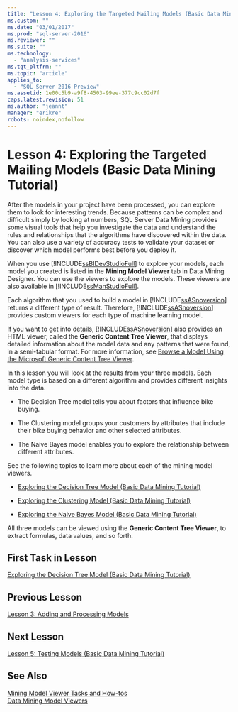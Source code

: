 ```yaml
---
title: "Lesson 4: Exploring the Targeted Mailing Models (Basic Data Mining Tutorial) | Microsoft Docs"
ms.custom: ""
ms.date: "03/01/2017"
ms.prod: "sql-server-2016"
ms.reviewer: ""
ms.suite: ""
ms.technology: 
  - "analysis-services"
ms.tgt_pltfrm: ""
ms.topic: "article"
applies_to: 
  - "SQL Server 2016 Preview"
ms.assetid: 1e00c5b9-a9f8-4503-99ee-377c9cc02d7f
caps.latest.revision: 51
ms.author: "jeannt"
manager: "erikre"
robots: noindex,nofollow
---
```

# Lesson 4: Exploring the Targeted Mailing Models (Basic Data Mining Tutorial)
After the models in your project have been processed, you can explore them to look for interesting trends. Because patterns can be complex and difficult simply by looking at numbers, SQL Server Data Mining provides some visual tools that help you investigate the data and understand the rules and relationships that the algorithms have discovered within the data. You can also use a variety of accuracy tests to validate your dataset or discover which model performs best before you deploy it.  
  
When you use [!INCLUDE[ssBIDevStudioFull](../a9notintoc/includes/ssbidevstudiofull-md.md)] to explore your models, each model you created is listed in the **Mining Model Viewer** tab in Data Mining Designer. You can use the viewers to explore the models. These viewers are also available in [!INCLUDE[ssManStudioFull](../a9notintoc/includes/ssmanstudiofull-md.md)].  
  
Each algorithm that you used to build a model in [!INCLUDE[ssASnoversion](../a9notintoc/includes/ssasnoversion-md.md)] returns a different type of result. Therefore, [!INCLUDE[ssASnoversion](../a9notintoc/includes/ssasnoversion-md.md)] provides custom viewers for each type of machine learning model.  
  
If you want to get into details, [!INCLUDE[ssASnoversion](../a9notintoc/includes/ssasnoversion-md.md)] also provides an HTML viewer, called the **Generic Content Tree Viewer**, that displays detailed information about the model data and any patterns that were found, in a semi-tabular format. For more information, see [Browse a Model Using the Microsoft Generic Content Tree Viewer](../analysis-services/data-mining/browse-a-model-using-the-microsoft-generic-content-tree-viewer.md).  
  
In this lesson you will look at the results from your three models. Each model type is based on a different algorithm and provides different insights into the data.  
  
-   The Decision Tree model tells you about factors that influence bike buying.  
  
-   The Clustering model groups your customers by attributes that include their bike buying behavior and other selected attributes.  
  
-   The Naive Bayes model enables you to explore the relationship between different attributes.  
  
See the following topics to learn more about each of the mining model viewers.  
  
-   [Exploring the Decision Tree Model &#40;Basic Data Mining Tutorial&#41;](../a9notintoc/exploring-the-decision-tree-model-basic-data-mining-tutorial.md)  
  
-   [Exploring the Clustering Model &#40;Basic Data Mining Tutorial&#41;](../a9notintoc/exploring-the-clustering-model-basic-data-mining-tutorial.md)  
  
-   [Exploring the Naive Bayes Model &#40;Basic Data Mining Tutorial&#41;](../a9notintoc/exploring-the-naive-bayes-model-basic-data-mining-tutorial.md)  
  
All three models can be viewed using the **Generic Content Tree Viewer**, to extract formulas, data values, and so forth.  
  
## First Task in Lesson  
[Exploring the Decision Tree Model &#40;Basic Data Mining Tutorial&#41;](../a9notintoc/exploring-the-decision-tree-model-basic-data-mining-tutorial.md)  
  
## Previous Lesson  
[Lesson 3: Adding and Processing Models](../a9notintoc/lesson-3-adding-and-processing-models.md)  
  
## Next Lesson  
[Lesson 5: Testing Models &#40;Basic Data Mining Tutorial&#41;](../a9notintoc/lesson-5-testing-models-basic-data-mining-tutorial.md)  
  
## See Also  
[Mining Model Viewer Tasks and How-tos](../analysis-services/data-mining/mining-model-viewer-tasks-and-how-tos.md)  
[Data Mining Model Viewers](../analysis-services/data-mining/data-mining-model-viewers.md)  
  
